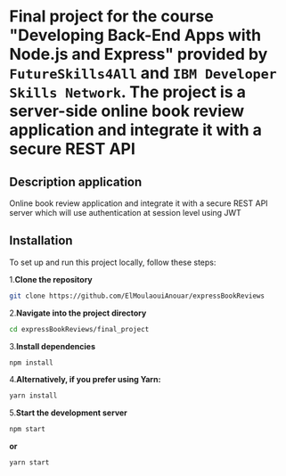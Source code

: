 # Final project for the course "Developing Back-End Apps with Node.js and Express" provided by `FutureSkills4All` and  `IBM Developer Skills Network`. The project is a server-side online book review application and integrate it with a secure REST API

## Description application

Online book review application and integrate it with a secure REST API server which will use authentication at session level using JWT 


## Installation

To set up and run this project locally, follow these steps:

1.**Clone the repository**

  ```bash
  git clone https://github.com/ElMoulaouiAnouar/expressBookReviews
  ```
2.**Navigate into the project directory**
  ```bash
  cd expressBookReviews/final_project
  ```

3.**Install dependencies**

```bash
npm install
```
4.**Alternatively, if you prefer using Yarn:**

```bash
yarn install
```

5.**Start the development server**

```bash
npm start
```
**or**

```bash
yarn start
```
